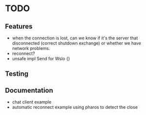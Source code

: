 # TODO

## Features
- when the connection is lost, can we know if it's the server that disconnected (correct shutdown exchange)
  or whether we have network problems.
- reconnect?
- unsafe impl Send for WsIo {}

## Testing

## Documentation
- chat client example
- automatic reconnect example using pharos to detect the close



